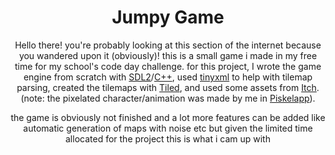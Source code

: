 <div align="center">
<h1>Jumpy Game</h1>


Hello there! you're probably looking at this section of the internet because you wandered upon it (obviously)! this is a small game i made in my free time for my school's code day challenge. for this project, I wrote the game engine from scratch with [SDL2](https://www.libsdl.org/)/[C++](https://cplusplus.com/), used [tinyxml](https://github.com/vmayoral/tinyxml) to help with tilemap parsing, created the tilemaps with [Tiled](https://www.mapeditor.org/), and used some assets from [Itch](https://itch.io/). (note: the pixelated character/animation was made by me in [Piskelapp](https://www.piskelapp.com/)).

the game is obviously not finished and a lot more features can be added like automatic generation of maps with noise etc but given the limited time allocated for the project this is what i cam up with


</div>
